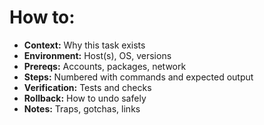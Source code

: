 # How to: <task>

- **Context:** Why this task exists
- **Environment:** Host(s), OS, versions
- **Prereqs:** Accounts, packages, network
- **Steps:** Numbered with commands and expected output
- **Verification:** Tests and checks
- **Rollback:** How to undo safely
- **Notes:** Traps, gotchas, links
